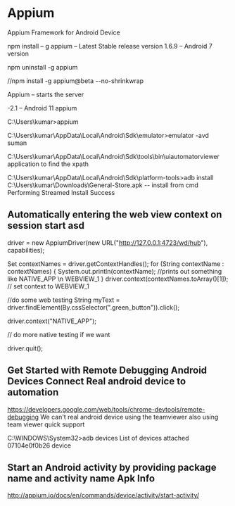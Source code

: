 # Appium
Appium Framework for Android Device

npm install – g appium –  Latest Stable release version 1.6.9 – Android 7 version

npm uninstall -g appium

//npm install -g appium@beta --no-shrinkwrap

Appium – starts the server



-2.1 – Android 11
appium

C:\Users\kumar>appium

C:\Users\kumar\AppData\Local\Android\Sdk\emulator>emulator -avd suman

C:\Users\kumar\AppData\Local\Android\Sdk\tools\bin\uiautomatorviewer   application to find the xpath

C:\Users\kumar\AppData\Local\Android\Sdk\platform-tools>adb install C:\Users\kumar\Downloads\General-Store.apk  -- install from cmd
Performing Streamed Install
Success


Automatically entering the web view context on session start
asd
----------------------------------------------------------------
driver = new AppiumDriver(new URL("http://127.0.0.1:4723/wd/hub"), capabilities);

Set<String> contextNames = driver.getContextHandles();
for (String contextName : contextNames) {
    System.out.println(contextName); //prints out something like NATIVE_APP \n WEBVIEW_1
}
driver.context(contextNames.toArray()[1]); // set context to WEBVIEW_1

//do some web testing
String myText = driver.findElement(By.cssSelector(".green_button")).click();

driver.context("NATIVE_APP");

// do more native testing if we want

driver.quit();

Get Started with Remote Debugging Android Devices
Connect Real android device to automation
--------------------------------------
https://developers.google.com/web/tools/chrome-devtools/remote-debugging
We can't real android device using the teamviewer also using team viewer quick support

C:\WINDOWS\System32>adb devices
List of devices attached
07104e0f0b26    device

Start an Android activity by providing package name and activity name
Apk Info
------------------------------------------------------
http://appium.io/docs/en/commands/device/activity/start-activity/
